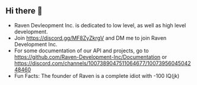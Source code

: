 ## Hi there 👋

- Raven Devleopment Inc. is dedicated to low level, as well as high level development. 
- Join https://discord.gg/MF8ZyZkrgV and DM me to join Raven Development Inc.
- For some documentation of our API and projects, go to https://github.com/Raven-Development-Inc/Documentation or https://discord.com/channels/1007389047511064677/1007395604504248460
- Fun Facts: The founder of Raven is a complete idiot with -100 IQ(jk)
